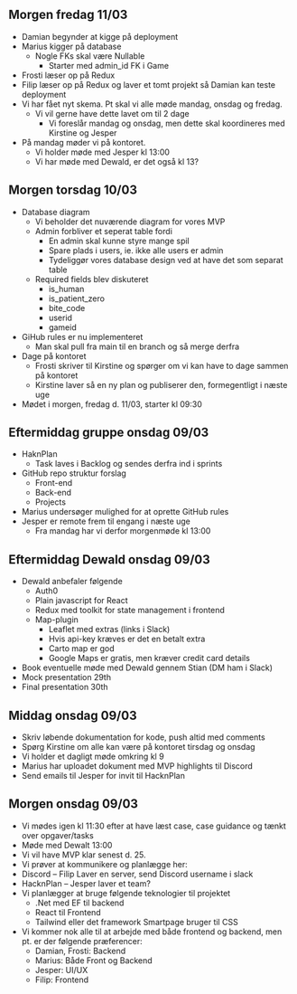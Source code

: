 ## Morgen fredag 11/03 ##
- Damian begynder at kigge på deployment
- Marius kigger på database
  - Nogle FKs skal være Nullable
    - Starter med admin_id FK i Game
- Frosti læser op på Redux
- Filip læser op på Redux og laver et tomt projekt så Damian kan teste deployment
- Vi har fået nyt skema. Pt skal vi alle møde mandag, onsdag og fredag.
  - Vi vil gerne have dette lavet om til 2 dage
    - Vi foreslår mandag og onsdag, men dette skal koordineres med Kirstine og Jesper
- På mandag møder vi på kontoret.
  - Vi holder møde med Jesper kl 13:00
  - Vi har møde med Dewald, er det også kl 13?

## Morgen torsdag 10/03 ##
- Database diagram
  - Vi beholder det nuværende diagram for vores MVP
  - Admin forbliver et seperat table fordi
    - En admin skal kunne styre mange spil
    - Spare plads i users, ie. ikke alle users er admin
    - Tydeliggør vores database design ved at have det som separat table
  - Required fields blev diskuteret
    - is_human
    - is_patient_zero
    - bite_code
    - userid
    - gameid
- GiHub rules er nu implementeret
  - Man skal pull fra main til en branch og så merge derfra
- Dage på kontoret
  - Frosti skriver til Kirstine og spørger om vi kan have to dage sammen på kontoret
  - Kirstine laver så en ny plan og publiserer den, formegentligt i næste uge
- Mødet i morgen, fredag d. 11/03, starter kl 09:30

## Eftermiddag gruppe onsdag 09/03 ##
- HaknPlan
  - Task laves i Backlog og sendes derfra ind i sprints
- GitHub repo struktur forslag
  - Front-end
  - Back-end
  - Projects
- Marius undersøger mulighed for at oprette GitHub rules
- Jesper er remote frem til engang i næste uge
  - Fra mandag har vi derfor morgenmøde kl 13:00

## Eftermiddag Dewald onsdag 09/03 ##
- Dewald anbefaler følgende
  - Auth0
  - Plain javascript for React
  - Redux med toolkit for state management i frontend
  - Map-plugin
    - Leaflet med extras (links i Slack)
    - Hvis api-key kræves er det en betalt extra
    - Carto map er god
    - Google Maps er gratis, men kræver credit card details
- Book eventuelle møde med Dewald gennem Stian (DM ham i Slack)
- Mock presentation 29th
- Final presentation 30th


## Middag onsdag 09/03 ##
- Skriv løbende dokumentation for kode, push altid med comments
- Spørg Kirstine om alle kan være på kontoret tirsdag og onsdag
- Vi holder et dagligt møde omkring kl 9
- Marius har uploadet dokument med MVP highlights til Discord
- Send emails til Jesper for invit til HacknPlan


## Morgen onsdag 09/03 ##
- Vi mødes igen kl 11:30 efter at have læst case, case guidance og tænkt over opgaver/tasks
- Møde med Dewalt 13:00
- Vi vil have MVP klar senest d. 25.
- Vi prøver at kommunikere og planlægge her:
- Discord – Filip Laver en server, send Discord username i slack
- HacknPlan – Jesper laver et team?
- Vi planlægger at bruge følgende teknologier til projektet
  - .Net med EF til backend
  - React til Frontend
  - Tailwind eller det framework Smartpage bruger til CSS
- Vi kommer nok alle til at arbejde med både frontend og backend, men pt. er der følgende præferencer:
    - Damian, Frosti: Backend
    - Marius: Både Front og Backend
    - Jesper: UI/UX
    - Filip: Frontend 

